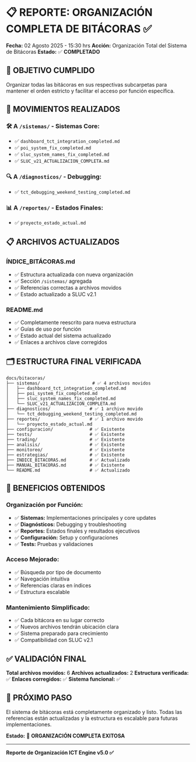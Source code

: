 # 📋 REPORTE: ORGANIZACIÓN COMPLETA DE BITÁCORAS ✅

**Fecha:** 02 Agosto 2025 - 15:30 hrs
**Acción:** Organización Total del Sistema de Bitácoras
**Estado:** ✅ **COMPLETADO**

## 🎯 OBJETIVO CUMPLIDO

Organizar todas las bitácoras en sus respectivas subcarpetas para mantener el orden estricto y facilitar el acceso por función específica.

## 📁 MOVIMIENTOS REALIZADOS

### 🛠️ **A `/sistemas/` - Sistemas Core:**
- ✅ `dashboard_tct_integration_completed.md`
- ✅ `poi_system_fix_completed.md`
- ✅ `sluc_system_names_fix_completed.md`
- ✅ `SLUC_v21_ACTUALIZACION_COMPLETA.md`

### 🔍 **A `/diagnosticos/` - Debugging:**
- ✅ `tct_debugging_weekend_testing_completed.md`

### 📊 **A `/reportes/` - Estados Finales:**
- ✅ `proyecto_estado_actual.md`

## 📋 ARCHIVOS ACTUALIZADOS

### **ÍNDICE_BITÁCORAS.md**
- ✅ Estructura actualizada con nueva organización
- ✅ Sección `/sistemas/` agregada
- ✅ Referencias correctas a archivos movidos
- ✅ Estado actualizado a SLUC v2.1

### **README.md**
- ✅ Completamente reescrito para nueva estructura
- ✅ Guías de uso por función
- ✅ Estado actual del sistema actualizado
- ✅ Enlaces a archivos clave corregidos

## 🗂️ ESTRUCTURA FINAL VERIFICADA

```
docs/bitacoras/
├── sistemas/                    # ✅ 4 archivos movidos
│   ├── dashboard_tct_integration_completed.md
│   ├── poi_system_fix_completed.md
│   ├── sluc_system_names_fix_completed.md
│   └── SLUC_v21_ACTUALIZACION_COMPLETA.md
├── diagnosticos/               # ✅ 1 archivo movido
│   └── tct_debugging_weekend_testing_completed.md
├── reportes/                   # ✅ 1 archivo movido
│   └── proyecto_estado_actual.md
├── configuracion/              # ✅ Existente
├── tests/                      # ✅ Existente
├── trading/                    # ✅ Existente
├── analisis/                   # ✅ Existente
├── monitoreo/                  # ✅ Existente
├── estrategias/                # ✅ Existente
├── INDICE_BITACORAS.md         # ✅ Actualizado
├── MANUAL_BITACORAS.md         # ✅ Existente
└── README.md                   # ✅ Actualizado
```

## 🎯 BENEFICIOS OBTENIDOS

### **Organización por Función:**
- ✅ **Sistemas:** Implementaciones principales y core updates
- ✅ **Diagnósticos:** Debugging y troubleshooting
- ✅ **Reportes:** Estados finales y resultados ejecutivos
- ✅ **Configuración:** Setup y configuraciones
- ✅ **Tests:** Pruebas y validaciones

### **Acceso Mejorado:**
- ✅ Búsqueda por tipo de documento
- ✅ Navegación intuitiva
- ✅ Referencias claras en índices
- ✅ Estructura escalable

### **Mantenimiento Simplificado:**
- ✅ Cada bitácora en su lugar correcto
- ✅ Nuevos archivos tendrán ubicación clara
- ✅ Sistema preparado para crecimiento
- ✅ Compatibilidad con SLUC v2.1

## ✅ VALIDACIÓN FINAL

**Total archivos movidos:** 6
**Archivos actualizados:** 2
**Estructura verificada:** ✅
**Enlaces corregidos:** ✅
**Sistema funcional:** ✅

## 🚀 PRÓXIMO PASO

El sistema de bitácoras está completamente organizado y listo. Todas las referencias están actualizadas y la estructura es escalable para futuras implementaciones.

**Estado:** 🎉 **ORGANIZACIÓN COMPLETA EXITOSA**

---

**Reporte de Organización ICT Engine v5.0 ✅**
